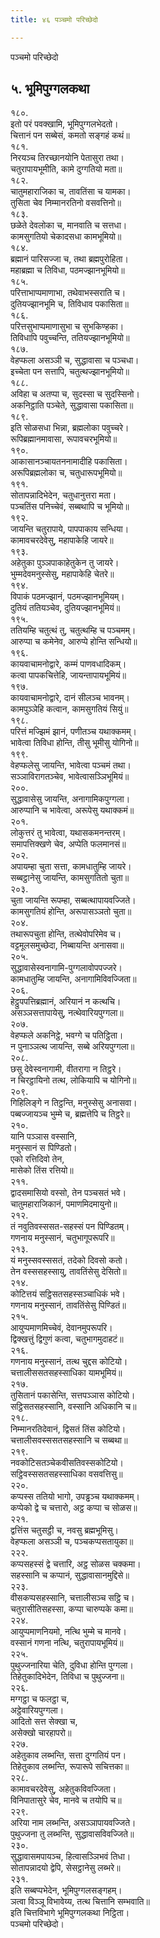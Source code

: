 ```yaml
---
title: ४६ पञ्चमो परिच्छेदो

---
```

पञ्चमो परिच्छेदो  


## ५. भूमिपुग्गलकथा

१८०.  
इतो परं पवक्खामि, भूमिपुग्गलभेदतो।  
चित्तानं पन सब्बेसं, कमतो सङ्गहं कथं॥  
१८१.  
निरयञ्च तिरच्छानयोनि पेतासुरा तथा।  
चतुरापायभूमीति, कामे दुग्गतियो मता॥  
१८२.  
चातुमहाराजिका च, तावतिंसा च यामका।  
तुसिता चेव निम्मानरतिनो वसवत्तिनो॥  
१८३.  
छळेते देवलोका च, मानवाति च सत्तधा।  
कामसुगतियो चेकादसधा कामभूमियो॥  
१८४.  
ब्रह्मानं पारिसज्जा च, तथा ब्रह्मपुरोहिता।  
महाब्रह्मा च तिविधा, पठमज्झानभूमियो॥  
१८५.  
परित्ताभाप्पमाणाभा, तथेवाभस्सराति च।  
दुतियज्झानभूमि च, तिविधाव पकासिता॥  
१८६.  
परित्तसुभाप्पमाणासुभा च सुभकिण्हका।  
तिविधापि पवुच्चन्ति, ततियज्झानभूमियो॥  
१८७.  
वेहप्फला असञ्ञी च, सुद्धावासा च पञ्चधा।  
इच्चेता पन सत्तापि, चतुत्थज्झानभूमियो॥  
१८८.  
अविहा च अतप्पा च, सुदस्सा च सुदस्सिनो।  
अकनिट्ठाति पञ्चेते, सुद्धावासा पकासिता॥  
१८९.  
इति सोळसधा भिन्ना, ब्रह्मलोका पवुच्चरे।  
रूपिब्रह्मानमावासा, रूपावचरभूमियो॥  
१९०.  
आकासानञ्चायतननामादीहि पकासिता।  
अरूपिब्रह्मलोका च, चतुधारूपभूमियो॥  
१९१.  
सोतापन्नादिभेदेन, चतुधानुत्तरा मता।  
पञ्चतिंस पनिच्चेवं, सब्बथापि च भूमियो॥  
१९२.  
जायन्ति चतुरापाये, पापपाकाय सन्धिया।  
कामावचरदेवेसु, महापाकेहि जायरे॥  
१९३.  
अहेतुका पुञ्ञपाकाहेतुकेन तु जायरे।  
भुम्मदेवमनुस्सेसु, महापाकेहि चेतरे॥  
१९४.  
विपाकं पठमज्झानं, पठमज्झानभूमियम्।  
दुतियं ततियञ्चेव, दुतियज्झानभूमियं॥  
१९५.  
ततियम्हि चतुत्थं तु, चतुत्थम्हि च पञ्चमम्।  
आरुप्पा च कमेनेव, आरुप्पे होन्ति सन्धियो॥  
१९६.  
कायवाचामनोद्वारे, कम्मं पाणवधादिकम्।  
कत्वा पापकचित्तेहि, जायन्तापायभूमियं॥  
१९७.  
कायवाचामनोद्वारे, दानं सीलञ्च भावनम्।  
कामपुञ्ञेहि कत्वान, कामसुगतियं सियुं॥  
१९८.  
परित्तं मज्झिमं झानं, पणीतञ्च यथाक्कमम्।  
भावेत्वा तिविधा होन्ति, तीसु भूमीसु योगिनो॥  
१९९.  
वेहप्फलेसु जायन्ति, भावेत्वा पञ्चमं तथा।  
सञ्ञाविरागतञ्चेव, भावेत्वासञ्ञिभूमियं॥  
२००.  
सुद्धावासेसु जायन्ति, अनागामिकपुग्गला।  
आरुप्पानि च भावेत्वा, अरूपेसु यथाक्कमं॥  
२०१.  
लोकुत्तरं तु भावेत्वा, यथासकमनन्तरम्।  
समापत्तिक्खणे चेव, अप्पेति फलमानसं॥  
२०२.  
अपायम्हा चुता सत्ता, कामधातुम्हि जायरे।  
सब्बट्ठानेसु जायन्ति, कामसुगतितो चुता॥  
२०३.  
चुता जायन्ति रूपम्हा, सब्बत्थापायवज्जिते।  
कामसुगतियं होन्ति, अरूपासञ्ञतो चुता॥  
२०४.  
तथारूपचुता होन्ति, तत्थेवोपरिमेव च।  
वट्टमूलसमुच्छेदा, निब्बायन्ति अनासवा॥  
२०५.  
सुद्धावासेस्वनागामि-पुग्गलावोपपज्जरे।  
कामधातुम्हि जायन्ति, अनागामिविवज्जिता॥  
२०६.  
हेट्ठुपपत्तिब्रह्मानं, अरियानं न कत्थचि।  
असञ्ञसत्तापायेसु, नत्थेवारियपुग्गला॥  
२०७.  
वेहप्फले अकनिट्ठे, भवग्गे च पतिट्ठिता।  
न पुनाञ्ञत्थ जायन्ति, सब्बे अरियपुग्गला॥  
२०८.  
छसु देवेस्वनागामी, वीतरागा न तिट्ठरे।  
न चिरट्ठायिनो तत्थ, लोकियापि च योगिनो॥  
२०९.  
गिहिलिङ्गे न तिट्ठन्ति, मनुस्सेसु अनासवा।  
पब्बज्जायञ्च भुम्मे च, ब्रह्मत्तेपि च तिट्ठरे॥  
२१०.  
यानि पञ्ञास वस्सानि,  
मनुस्सानं स पिण्डितो।  
एको रत्तिदिवो तेन,  
मासेको तिंस रत्तियो॥  
२११.  
द्वादसमासियो वस्सो, तेन पञ्चसतं भवे।  
चातुमहाराजिकानं, पमाणमिदमायुनो॥  
२१२.  
तं नवुतिवस्ससत-सहस्सं पन पिण्डितम्।  
गणनाय मनुस्सानं, चतुभागूपरूपरि॥  
२१३.  
यं मनुस्सवस्ससतं, तदेको दिवसो कतो।  
तेन वस्ससहस्सायु, तावतिंसेसु देसितो॥  
२१४.  
कोटित्तयं सट्ठिसतसहस्सञ्चाधिकं भवे।  
गणनाय मनुस्सानं, तावतिंसेसु पिण्डितं॥  
२१५.  
आयुप्पमाणमिच्चेवं, देवानमुपरूपरि।  
द्विक्खत्तुं द्विगुणं कत्वा, चतुभागमुदाहटं॥  
२१६.  
गणनाय मनुस्सानं, तत्थ चुद्दस कोटियो।  
चत्तालीससतसहस्साधिका यामभूमियं॥  
२१७.  
तुसितानं पकासेन्ति, सत्तपञ्ञास कोटियो।  
सट्ठिसतसहस्सानि, वस्सानि अधिकानि च॥  
२१८.  
निम्मानरतिदेवानं, द्विसतं तिंस कोटियो।  
चत्तालीसवस्ससतसहस्सानि च सब्बथा॥  
२१९.  
नवकोटिसतञ्चेकवीसतिवस्सकोटियो।  
सट्ठिवस्ससतसहस्साधिका वसवत्तिसु॥  
२२०.  
कप्पस्स ततियो भागो, उपड्ढञ्च यथाक्कमम्।  
कप्पेको द्वे च चत्तारो, अट्ठ कप्पा च सोळस॥  
२२१.  
द्वत्तिंस चतुसट्ठी च, नवसु ब्रह्मभूमिसु।  
वेहप्फला असञ्ञी च, पञ्चकप्पसतायुका॥  
२२२.  
कप्पसहस्सं द्वे चत्तारि, अट्ठ सोळस चक्कमा।  
सहस्सानि च कप्पानं, सुद्धावासानमुद्दिसे॥  
२२३.  
वीसकप्पसहस्सानि, चत्तालीसञ्च सट्ठि च।  
चतुरासीतिसहस्सा, कप्पा चारुप्पके कमा॥  
२२४.  
आयुप्पमाणनियमो, नत्थि भुम्मे च मानवे।  
वस्सानं गणना नत्थि, चतुरापायभूमियं॥  
२२५.  
पुथुज्जनारिया चेति, दुविधा होन्ति पुग्गला।  
तिहेतुकादिभेदेन, तिविधा च पुथुज्जना॥  
२२६.  
मग्गट्ठा च फलट्ठा च,  
अट्ठेवारियपुग्गला।  
आदितो सत्त सेक्खा च,  
असेक्खो चारहापरो॥  
२२७.  
अहेतुकाव लब्भन्ति, सत्ता दुग्गतियं पन।  
तिहेतुकाव लब्भन्ति, रूपारूपे सचित्तका॥  
२२८.  
कामावचरदेवेसु, अहेतुकविवज्जिता।  
विनिपातासुरे चेव, मानवे च तयोपि च॥  
२२९.  
अरिया नाम लब्भन्ति, असञ्ञापायवज्जिते।  
पुथुज्जना तु लब्भन्ति, सुद्धावासविवज्जिते॥  
२३०.  
सुद्धावासमपायञ्च, हित्वासञ्ञिभवं तिधा।  
सोतापन्नादयो द्वेपि, सेसट्ठानेसु लब्भरे॥  
२३१.  
इति सब्बप्पभेदेन, भूमिपुग्गलसङ्गहम्।  
ञत्वा विञ्ञू विभावेय्य, तत्थ चित्तानि सम्भवाति॥  
इति चित्तविभागे भूमिपुग्गलकथा निट्ठिता।  
पञ्चमो परिच्छेदो।  